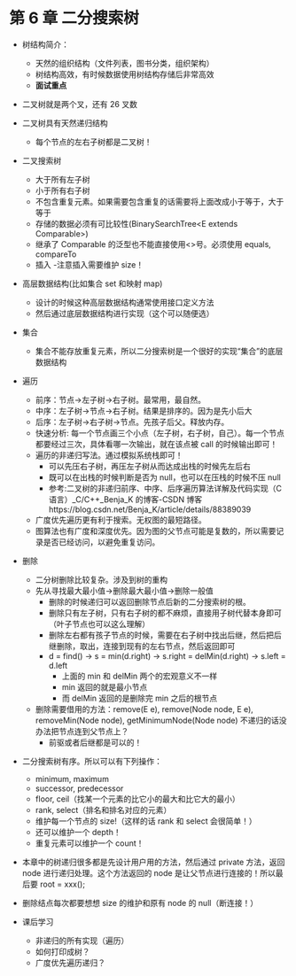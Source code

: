 # 第 6 章 二分搜索树

- 树结构简介：
  - 天然的组织结构（文件列表，图书分类，组织架构）
  - 树结构高效，有时候数据使用树结构存储后非常高效
  - **面试重点**
- 二叉树就是两个叉，还有 26 叉数
- 二叉树具有天然递归结构
  - 每个节点的左右子树都是二叉树！
- 二叉搜索树
  - 大于所有左子树
  - 小于所有右子树
  - 不包含重复元素。如果需要包含重复的话需要将上面改成小于等于，大于等于
  - 存储的数据必须有可比较性(BinarySearchTree<E extends Comparable<E>>)
  - 继承了 Comparable 的泛型也不能直接使用<>号。必须使用 equals, compareTo
  - 插入 -注意插入需要维护 size！
- 高层数据结构(比如集合 set 和映射 map)
  - 设计的时候这种高层数据结构通常使用接口定义方法
  - 然后通过底层数据结构进行实现（这个可以随便选）
- 集合
  - 集合不能存放重复元素，所以二分搜索树是一个很好的实现“集合”的底层数据结构
- 遍历
  - 前序：节点->左子树->右子树。最常用，最自然。
  - 中序：左子树->节点->右子树。结果是排序的。因为是先小后大
  - 后序：左子树->右子树->节点。先孩子后父。释放内存。
  - 快速分析: 每一个节点画三个小点（左子树，右子树，自己）。每一个节点都要经过三次，具体看哪一次输出，就在该点被 call 的时候输出即可！
  - 遍历的非递归写法。通过模拟系统栈即可！
    - 可以先压右子树，再压左子树从而达成出栈的时候先左后右
    - 既可以在出栈的时候判断是否为 null，也可以在压栈的时候不压 null
    - 参考:二叉树的非递归前序、中序、后序遍历算法详解及代码实现（C 语言）\_C/C++\_Benja_K 的博客-CSDN 博客https://blog.csdn.net/Benja_K/article/details/88389039
  - 广度优先遍历更有利于搜索。无权图的最短路径。
  - 图算法也有广度和深度优先。因为图的父节点可能是复数的，所以需要记录是否已经访问，以避免重复访问。
- 删除

  - 二分树删除比较复杂。涉及到树的重构
  - 先从寻找最大最小值->删除最大最小值->删除一般值
    - 删除的时候递归可以返回删除节点后新的二分搜索树的根。
    - 删除只有左子树，只有右子树的都不麻烦，直接用子树代替本身即可（叶子节点也可以这么理解）
    - 删除左右都有孩子节点的时候，需要在右子树中找出后继，然后把后继删除，取出，连接到现有的左右节点，然后返回即可
    - d = find() -> s = min(d.right) -> s.right = delMin(d.right) -> s.left = d.left
      - 上面的 min 和 delMin 两个的宏观意义不一样
      - min 返回的就是最小节点
      - 而 delMin 返回的是删除完 min 之后的根节点
  - 删除需要借用的方法：remove(E e), remove(Node node, E e), removeMin(Node node), getMinimumNode(Node node)
    不递归的话没办法把节点连到父节点上？
    - 前驱或者后继都是可以的！

- 二分搜索树有序。所以可以有下列操作：

  - minimum, maximum
  - successor, predecessor
  - floor, ceil（找某一个元素的比它小的最大和比它大的最小）
  - rank, select（排名和排名对应的元素）
  - 维护每一个节点的 size!（这样的话 rank 和 select 会很简单！）
  - 还可以维护一个 depth！
  - 重复元素可以维护一个 count！

- 本章中的树递归很多都是先设计用户用的方法，然后通过 private 方法，返回 node 进行递归处理。这个方法返回的 node 是让父节点进行连接的！所以最后要 root = xxx();
- 删除结点每次都要想想 size 的维护和原有 node 的 null（断连接！）

- 课后学习
  - 非递归的所有实现（遍历）
  - 如何打印成树？
  - 广度优先遍历递归？
